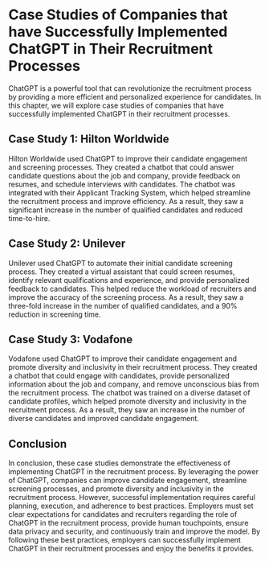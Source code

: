 Case Studies of Companies that have Successfully Implemented ChatGPT in Their Recruitment Processes
=============================================================================================================================================================

ChatGPT is a powerful tool that can revolutionize the recruitment process by providing a more efficient and personalized experience for candidates. In this chapter, we will explore case studies of companies that have successfully implemented ChatGPT in their recruitment processes.

Case Study 1: Hilton Worldwide
------------------------------

Hilton Worldwide used ChatGPT to improve their candidate engagement and screening processes. They created a chatbot that could answer candidate questions about the job and company, provide feedback on resumes, and schedule interviews with candidates. The chatbot was integrated with their Applicant Tracking System, which helped streamline the recruitment process and improve efficiency. As a result, they saw a significant increase in the number of qualified candidates and reduced time-to-hire.

Case Study 2: Unilever
----------------------

Unilever used ChatGPT to automate their initial candidate screening process. They created a virtual assistant that could screen resumes, identify relevant qualifications and experience, and provide personalized feedback to candidates. This helped reduce the workload of recruiters and improve the accuracy of the screening process. As a result, they saw a three-fold increase in the number of qualified candidates, and a 90% reduction in screening time.

Case Study 3: Vodafone
----------------------

Vodafone used ChatGPT to improve their candidate engagement and promote diversity and inclusivity in their recruitment process. They created a chatbot that could engage with candidates, provide personalized information about the job and company, and remove unconscious bias from the recruitment process. The chatbot was trained on a diverse dataset of candidate profiles, which helped promote diversity and inclusivity in the recruitment process. As a result, they saw an increase in the number of diverse candidates and improved candidate engagement.

Conclusion
----------

In conclusion, these case studies demonstrate the effectiveness of implementing ChatGPT in the recruitment process. By leveraging the power of ChatGPT, companies can improve candidate engagement, streamline screening processes, and promote diversity and inclusivity in the recruitment process. However, successful implementation requires careful planning, execution, and adherence to best practices. Employers must set clear expectations for candidates and recruiters regarding the role of ChatGPT in the recruitment process, provide human touchpoints, ensure data privacy and security, and continuously train and improve the model. By following these best practices, employers can successfully implement ChatGPT in their recruitment processes and enjoy the benefits it provides.
